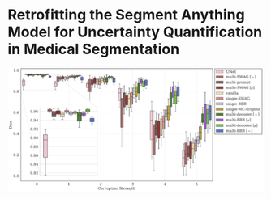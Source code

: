 # Retrofitting the Segment Anything Model for Uncertainty Quantification in Medical Segmentation

![Dice with Space Corruption](figures/test_dice_space_all.png)